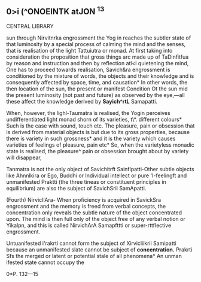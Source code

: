 ## 0>i (^ONOElNTK atJON <sup>13</sup>

CENTRAL LIBRARY

sun through Nirvitnrka engrossment the Yog in reaches the subtler state of that luminosity by a special process of calming the mind and the senses, that is realisation of the light Tattuiutra or monad. At first taking into consideration the proposition that gross things arc made up of TaDinfitfua by reason and instruction and then by reflection atl<l quietening the mind, One has to proceed towards realisation, Savich&ra engrossment is conditioned by the mixture of words, the objects and their knowledge and is consequently affected by space, time, and causation\* In other words, the then location of the sun, the present or manifest Condition Ot the sun mid the present luminosity (not past and future) as observed by the eye,—all these affect the knowledge derived by **Sayich^rtL** Samapatti.

When, however, the lighl-Taumatra is realised, the Yogin perceives undifferentiated light monad shorn of its varieties, t\\*. different colours\* Such is the case with sound, touch etc. The pleasure, pain or obsession that is derived from material objects is but due to its gross properties, because there is variety in such grossness\* and it is the variety which causes varieties of feelings of pleasure, pain etc\* So, when the varietyless monadic state is realised, the pleasure^ pain or obsession brought about by variety will disappear,

Tanmatra is not the only object of Savichitrft Sainflpatti-Other subtle objects like Ahnnlkira or Ego, Buddhi or Individual intellect or pure 'I-feelingft and unmanifested Praktti (the three tineas or constituent principles in equilibrium) are also the subject of SavichSrii SamApatti.

(Fourth) NirvicllAra- When proficiency is acquired in SavickSra engrossment and the memory is freed from verbal concepts, the concentration only reveals the subtle nature of the object concentrated upon. The mind is then full only of the object free of any verbal notion or Yikalpn, and this is called NirvichArA Samapfttti or super-rttflective engrossment.

Untuanifested i'rakrti cannot form the subject of Xirvicliikrii Samipatti because an unmanifested slate cannot be subject of **concentration.** Prakrti Sfs the merged or latent or potential stale of all phenomena\* An unman ifested state cannot occupy the

0\*P. 132—15